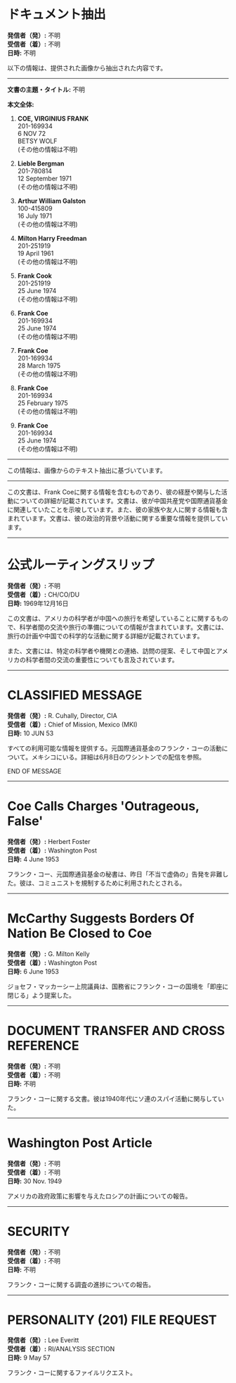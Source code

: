 # ドキュメント抽出

**発信者（発）:** 不明  
**受信者（着）:** 不明  
**日時:** 不明  

以下の情報は、提供された画像から抽出された内容です。

---

**文書の主題・タイトル:** 不明

**本文全体:**

1. **COE, VIRGINIUS FRANK**  
   201-169934  
   6 NOV 72  
   BETSY WOLF  
   (その他の情報は不明)

2. **Lieble Bergman**  
   201-780814  
   12 September 1971  
   (その他の情報は不明)

3. **Arthur William Galston**  
   100-415809  
   16 July 1971  
   (その他の情報は不明)

4. **Milton Harry Freedman**  
   201-251919  
   19 April 1961  
   (その他の情報は不明)

5. **Frank Cook**  
   201-251919  
   25 June 1974  
   (その他の情報は不明)

6. **Frank Coe**  
   201-169934  
   25 June 1974  
   (その他の情報は不明)

7. **Frank Coe**  
   201-169934  
   28 March 1975  
   (その他の情報は不明)

8. **Frank Coe**  
   201-169934  
   25 February 1975  
   (その他の情報は不明)

9. **Frank Coe**  
   201-169934  
   25 June 1974  
   (その他の情報は不明)

---

この情報は、画像からのテキスト抽出に基づいています。

---

この文書は、Frank Coeに関する情報を含むものであり、彼の経歴や関与した活動についての詳細が記載されています。文書は、彼が中国共産党や国際通貨基金に関連していたことを示唆しています。また、彼の家族や友人に関する情報も含まれています。文書は、彼の政治的背景や活動に関する重要な情報を提供しています。

---

# 公式ルーティングスリップ

**発信者（発）:** 不明  
**受信者（着）:** CH/CO/DU  
**日時:** 1969年12月16日  

この文書は、アメリカの科学者が中国への旅行を希望していることに関するもので、科学者間の交流や旅行の準備についての情報が含まれています。文書には、旅行の計画や中国での科学的な活動に関する詳細が記載されています。

また、文書には、特定の科学者や機関との連絡、訪問の提案、そして中国とアメリカの科学者間の交流の重要性についても言及されています。

---

# CLASSIFIED MESSAGE

**発信者（発）:** R. Cuhally, Director, CIA  
**受信者（着）:** Chief of Mission, Mexico (MKI)  
**日時:** 10 JUN 53  

すべての利用可能な情報を提供する。元国際通貨基金のフランク・コーの活動について。メキシコにいる。詳細は6月8日のワシントンでの配信を参照。

END OF MESSAGE

---

# Coe Calls Charges 'Outrageous, False'

**発信者（発）:** Herbert Foster  
**受信者（着）:** Washington Post  
**日時:** 4 June 1953  

フランク・コー、元国際通貨基金の秘書は、昨日「不当で虚偽の」告発を非難した。彼は、コミュニストを規制するために利用されたとされる。

---

# McCarthy Suggests Borders Of Nation Be Closed to Coe

**発信者（発）:** G. Milton Kelly  
**受信者（着）:** Washington Post  
**日時:** 6 June 1953  

ジョセフ・マッカーシー上院議員は、国務省にフランク・コーの国境を「即座に閉じる」よう提案した。

---

# DOCUMENT TRANSFER AND CROSS REFERENCE

**発信者（発）:** 不明  
**受信者（着）:** 不明  
**日時:** 不明  

フランク・コーに関する文書。彼は1940年代にソ連のスパイ活動に関与していた。

---

# Washington Post Article

**発信者（発）:** 不明  
**受信者（着）:** 不明  
**日時:** 30 Nov. 1949  

アメリカの政府政策に影響を与えたロシアの計画についての報告。

---

# SECURITY

**発信者（発）:** 不明  
**受信者（着）:** 不明  
**日時:** 不明  

フランク・コーに関する調査の進捗についての報告。

---

# PERSONALITY (201) FILE REQUEST

**発信者（発）:** Lee Everitt  
**受信者（着）:** RI/ANALYSIS SECTION  
**日時:** 9 May 57  

フランク・コーに関するファイルリクエスト。